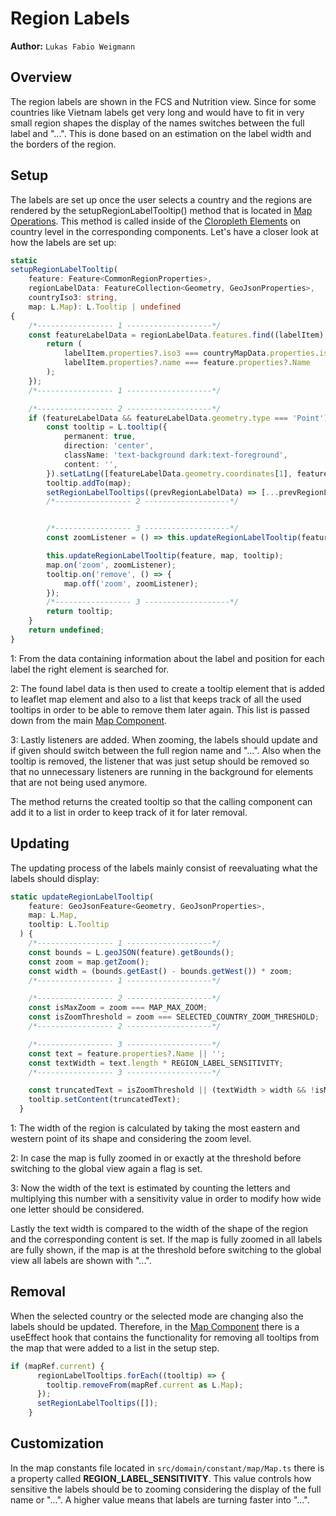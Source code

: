 # Region Labels

**Author:** `Lukas Fabio Weigmann`

## Overview
The region labels are shown in the FCS and Nutrition view. Since for some countries like Vietnam labels get very long and would
have to fit in very small region shapes the display of the names switches between the full label and "...".
This is done based on an estimation on the label width and the borders of the region.

## Setup
The labels are set up once the user selects a country and the regions are rendered by the setupRegionLabelTooltip() method
that is located in [Map Operations](map_operations.md). This method is called inside of the [Cloropleth Elements](cloropleths)
on country level in the corresponding components. Let's have a closer look at how the labels are set up:
```ts
static
setupRegionLabelTooltip(
    feature: Feature<CommonRegionProperties>,
    regionLabelData: FeatureCollection<Geometry, GeoJsonProperties>,
    countryIso3: string,
    map: L.Map): L.Tooltip | undefined
{
    /*----------------- 1 -------------------*/
    const featureLabelData = regionLabelData.features.find((labelItem) => {
        return (
            labelItem.properties?.iso3 === countryMapData.properties.iso3 &&
            labelItem.properties?.name === feature.properties?.Name
        );
    });
    /*----------------- 1 -------------------*/

    /*----------------- 2 -------------------*/
    if (featureLabelData && featureLabelData.geometry.type === 'Point') {
        const tooltip = L.tooltip({
            permanent: true,
            direction: 'center',
            className: 'text-background dark:text-foreground',
            content: '',
        }).setLatLng([featureLabelData.geometry.coordinates[1], featureLabelData.geometry.coordinates[0]]);
        tooltip.addTo(map);
        setRegionLabelTooltips((prevRegionLabelData) => [...prevRegionLabelData, tooltip]);
        /*----------------- 2 -------------------*/


        /*----------------- 3 -------------------*/
        const zoomListener = () => this.updateRegionLabelTooltip(feature, map, tooltip);

        this.updateRegionLabelTooltip(feature, map, tooltip);
        map.on('zoom', zoomListener);
        tooltip.on('remove', () => {
            map.off('zoom', zoomListener);
        });
        /*----------------- 3 -------------------*/
        return tooltip;
    }
    return undefined;
}
```
1: From the data containing information about the label and position for each label the right element is searched for.

2: The found label data is then used to create a tooltip element that is added to leaflet map element and also to a list that keeps track of
all the used tooltips in order to be able to remove them later again. This list is passed down from the main [Map Component](map_component).

3: Lastly listeners are added. When zooming, the labels should update and if given should switch between the full region name and "...". Also when the
tooltip is removed, the listener that was just setup should be removed so that no unnecessary listeners are running in the background for elements that are not being used anymore.

The method returns the created tooltip so that the calling component can add it to a list in order to keep track of it for later removal.

## Updating
The updating process of the labels mainly consist of reevaluating what the labels should display:
```ts
static updateRegionLabelTooltip(
    feature: GeoJsonFeature<Geometry, GeoJsonProperties>,
    map: L.Map,
    tooltip: L.Tooltip
  ) {
    /*----------------- 1 -------------------*/
    const bounds = L.geoJSON(feature).getBounds();
    const zoom = map.getZoom();
    const width = (bounds.getEast() - bounds.getWest()) * zoom;
    /*----------------- 1 -------------------*/

    /*----------------- 2 -------------------*/
    const isMaxZoom = zoom === MAP_MAX_ZOOM;
    const isZoomThreshold = zoom === SELECTED_COUNTRY_ZOOM_THRESHOLD;
    /*----------------- 2 -------------------*/

    /*----------------- 3 -------------------*/
    const text = feature.properties?.Name || '';
    const textWidth = text.length * REGION_LABEL_SENSITIVITY;
    /*----------------- 3 -------------------*/

    const truncatedText = isZoomThreshold || (textWidth > width && !isMaxZoom) ? '...' : text;
    tooltip.setContent(truncatedText);
  }
```
1: The width of the region is calculated by taking the most eastern and western point of its shape and considering the zoom level.

2: In case the map is fully zoomed in or exactly at the threshold before switching to the global view again a flag is set.

3: Now the width of the text is estimated by counting the letters and multiplying this number with a sensitivity value in order to
modify how wide one letter should be considered.

Lastly the text width is compared to the width of the shape of the region and the corresponding content is set. If the map is
fully zoomed in all labels are fully shown, if the map is at the threshold before switching to the global view all labels are
shown with "...".

## Removal
When the selected country or the selected mode are changing also the labels should be updated. Therefore, in the [Map Component](map_component)
there is a useEffect hook that contains the functionality for removing all tooltips from the map that were added to a list in the setup step.
```ts
if (mapRef.current) {
      regionLabelTooltips.forEach((tooltip) => {
        tooltip.removeFrom(mapRef.current as L.Map);
      });
      setRegionLabelTooltips([]);
    }
```

## Customization
In the map constants file located in ```src/domain/constant/map/Map.ts``` there is a property called **REGION_LABEL_SENSITIVITY**.
This value controls how sensitive the labels should be to zooming considering the display of the full name or "...".
A higher value means that labels are turning faster into "...".
